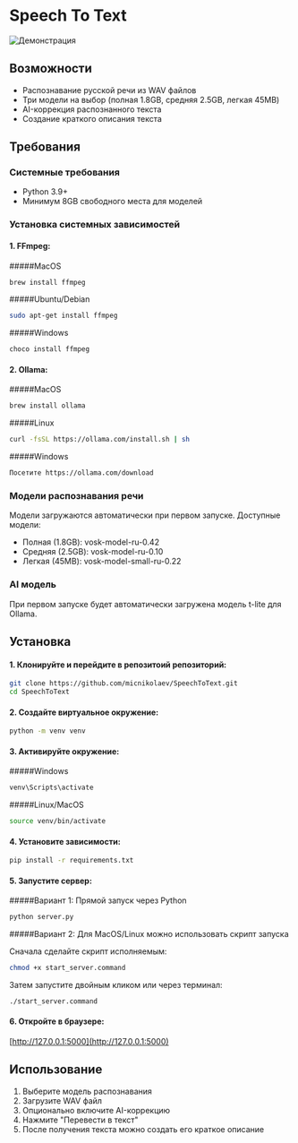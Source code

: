 # Speech To Text

![Демонстрация](demo.gif)

## Возможности
- Распознавание русской речи из WAV файлов
- Три модели на выбор (полная 1.8GB, средняя 2.5GB, легкая 45MB)
- AI-коррекция распознанного текста
- Создание краткого описания текста

## Требования

### Системные требования
- Python 3.9+
- Минимум 8GB свободного места для моделей

### Установка системных зависимостей

#### 1. FFmpeg:

#####MacOS
```bash
brew install ffmpeg
```

#####Ubuntu/Debian
```bash
sudo apt-get install ffmpeg
```

#####Windows
```bash
choco install ffmpeg
```

#### 2. Ollama:

#####MacOS
```bash
brew install ollama
```

#####Linux
```bash
curl -fsSL https://ollama.com/install.sh | sh
```

#####Windows
```bash
Посетите https://ollama.com/download
```

### Модели распознавания речи
Модели загружаются автоматически при первом запуске. Доступные модели:
- Полная (1.8GB): vosk-model-ru-0.42
- Средняя (2.5GB): vosk-model-ru-0.10
- Легкая (45MB): vosk-model-small-ru-0.22

### AI модель
При первом запуске будет автоматически загружена модель t-lite для Ollama.

## Установка

#### 1. Клонируйте и перейдите в репозитоий репозиторий:
```bash
git clone https://github.com/micnikolaev/SpeechToText.git
cd SpeechToText
```

#### 2. Создайте виртуальное окружение:
```bash
python -m venv venv
```

#### 3. Активируйте окружение:

#####Windows
```bash
venv\Scripts\activate
```

#####Linux/MacOS
```bash
source venv/bin/activate
```

#### 4. Установите зависимости:
```bash
pip install -r requirements.txt
```

#### 5. Запустите сервер:

#####Вариант 1: Прямой запуск через Python
```bash
python server.py
```

#####Вариант 2: Для MacOS/Linux можно использовать скрипт запуска

Сначала сделайте скрипт исполняемым:
```bash
chmod +x start_server.command
```

Затем запустите двойным кликом или через терминал:
```bash
./start_server.command
```

#### 6. Откройте в браузере:

[http://127.0.0.1:5000](http://127.0.0.1:5000)

## Использование

1. Выберите модель распознавания
2. Загрузите WAV файл
3. Опционально включите AI-коррекцию
4. Нажмите "Перевести в текст"
5. После получения текста можно создать его краткое описание
